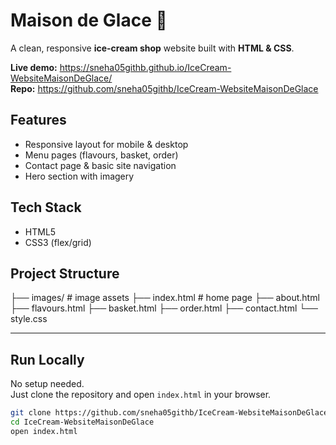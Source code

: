 # Maison de Glace 🍨

A clean, responsive **ice-cream shop** website built with **HTML & CSS**.

**Live demo:** https://sneha05githb.github.io/IceCream-WebsiteMaisonDeGlace/  
**Repo:** https://github.com/sneha05githb/IceCream-WebsiteMaisonDeGlace

##  Features
- Responsive layout for mobile & desktop
- Menu pages (flavours, basket, order)
- Contact page & basic site navigation
- Hero section with imagery

##  Tech Stack
- HTML5
- CSS3 (flex/grid)

##  Project Structure
├── images/ # image assets
├── index.html # home page
├── about.html
├── flavours.html
├── basket.html
├── order.html
├── contact.html
└── style.css

---

## Run Locally
No setup needed.  
Just clone the repository and open `index.html` in your browser.

```bash
git clone https://github.com/sneha05githb/IceCream-WebsiteMaisonDeGlace.git
cd IceCream-WebsiteMaisonDeGlace
open index.html

